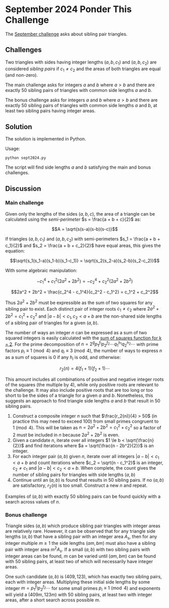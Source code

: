 # September 2024 Ponder This Challenge
The [September challenge](https://research.ibm.com/haifa/ponderthis/challenges/September2024.html) asks about sibling pair triangles.

## Challenges

Two triangles with sides having integer lengths $(a,b,c_1)$ and $(a,b,c_2)$ are considered *sibling pairs* if $c_1 \neq c_2$ and the areas of both triangles are equal (and non-zero).

The main challenge asks for integers $a$ and $b$ where $a > b$ and there are exactly 50 sibling pairs of triangles with common side lengths $a$ and $b$.

The bonus challenge asks for integers $a$ and $b$ where $a > b$ and there are exactly 50 sibling pairs of triangles with common side lengths $a$ and $b$, at least two sibling pairs having integer areas.

## Solution

The solution is implemented in Python.

Usage:

	python sept2024.py
	
The script will find side lengths $a$ and $b$ satisfying the main and bonus challenges.

## Discussion

### Main challenge

Given only the lengths of the sides $(a,b,c)$, the area of a triangle can be calculated using the *semi-perimeter* $s = \frac{a + b + c}{2}$ as:

$$A = \sqrt{s(s-a)(s-b)(s-c)}$$

If triangles $(a,b,c_1)$ and $(a,b,c_2)$ with semi-perimeters $s_1 = \frac{a + b + c_1}{2}$ and $s_2 = \frac{a + b + c_2}{2}$ have equal areas, this gives the equation:

$$\sqrt{s_1(s_1-a)(s_1-b)(s_1-c_1)} = \sqrt{s_2(s_2-a)(s_2-b)(s_2-c_2)}$$

With some algebraic manipulation:

$$-c_1^4 + c_1^2(2a^2 + 2b^2) = -c_2^4 + c_2^2(2a^2 + 2b^2)$$

$$2a^2 + 2b^2 = \frac{c_2^4 - c_1^4}{c_2^2 - c_1^2} = c_1^2 + c_2^2$$

Thus $2a^2 + 2b^2$ must be expressible as the sum of two squares for any sibling pair to exist. Each distinct pair of integer roots $c_1 \ne c_2$ where $2a^2 + 2b^2 = c_1^2 + c_2^2$ and $\left|a - b\right| < c_1,c_2 < a + b$ are the non-shared side lengths of a sibling pair of triangles for a given $(a,b)$.

The number of ways an integer $n$ can be expressed as a sum of two squared integers is easily calculated with the [sum of squares function for k = 2](https://en.wikipedia.org/wiki/Sum_of_squares_function#k_=_2). For the prime decomposition of $n = 2^{g}p_{1}^{f_1}p_{2}^{f_2}\cdots q_{1}^{h_1}q_{2}^{h_2}\cdots$ with prime factors $p_i \equiv 1 \pmod 4$ and $q_i \equiv 3 \pmod 4$, the number of ways to express $n$ as a sum of squares is $0$ if any $h_i$ is odd, and otherwise:

$$r_2(n) = 4(f_1 + 1)(f_2 + 1)\cdots$$

This amount includes all combinations of positive and negative integer roots of the squares (the multiple by 4), while only positive roots are relevant to the challenge. It may also include positive roots that are too long or too short to be the sides of a triangle for a given $a$ and $b$. Nonetheless, this suggests an approach to  find triangle side lengths $a$ and $b$ that result in 50 sibling pairs.

1. Construct a composite integer $n$ such that $\frac{r_2(n)}{4} > 50$ (in practice this may need to exceed 100) from small primes congruent to $1 \pmod 4$. This will be taken as $n = 2a^2 + 2b^2 = c_1^2 + c_2^2$ so a factor of 2 must be included in $n$ because $2a^2 + 2b^2$ is even.
2. Given a candidate $n$, iterate over all integers $1 \le b < \sqrt{\frac{n}{2}}$ and find iterations where $a = \sqrt{\frac{n - 2b^2}{2}}$ is an integer.
3. For each integer pair $(a,b)$ given $n$, iterate over all integers $\left| a - b\right| < c_1 < a + b$ and count iterations where $c_2 = \sqrt{n - c_1^2}$ is an integer, $c_2 \ne c_1$ and $\left| a - b\right| < c_2 < a + b$. When complete, the count gives the number of sibling pairs for triangles with side lengths $(a,b)$
4. Continue until an $(a,b)$ is found that results in 50 sibling pairs. If no $(a,b)$ are satisfactory, $r_2(n)$ is too small. Construct a new $n$ and repeat.

Examples of $(a,b)$ with exactly 50 sibling pairs can be found quickly with a search across values of $n$.

### Bonus challenge

Triangle sides $(a,b)$ which produce sibling pair triangles with integer areas are relatively rare. However, it can be observed that for any triangle side lengths $(a,b)$ that have a sibling pair with an integer area $A_s$, then for any integer multiple $m \ge 1$ the side lengths $(am,bm)$ must also have a sibling pair with integer area $m^2A_s$. If a small $(a,b)$ with two sibling pairs with integer areas can be found, $m$ can be varied until $(am,bm)$ can be found with 50 sibling pairs, at least two of which will necessarily have integer areas.

One such candidate $(a,b)$ is $(409,123)$, which has exactly two sibling pairs, each with integer areas. Multiplying these initial side lengths by some integer $m = p_{1}^{f_1}p_{2}^{f_2}\cdots$ for some small primes $p_i \equiv 1 \pmod 4$ and exponents will yield a $(409m,123m)$ with 50 sibling pairs, at least two with integer areas, after a short search across possible $m$.